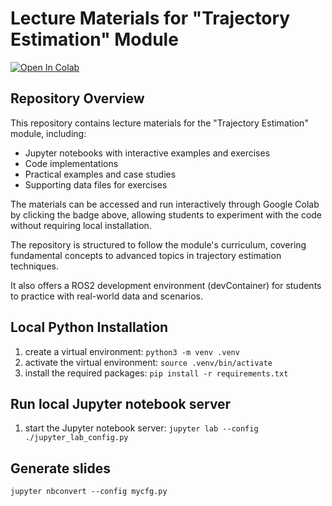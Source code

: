 # Lecture Materials for "Trajectory Estimation" Module

<a target="_blank" href="https://colab.research.google.com/github/marc-hanheide/trajectory_estimation_lecture">
  <img src="https://colab.research.google.com/assets/colab-badge.svg" alt="Open In Colab"/>
</a>

## Repository Overview

This repository contains lecture materials for the "Trajectory Estimation" module, including:

- Jupyter notebooks with interactive examples and exercises
- Code implementations
- Practical examples and case studies
- Supporting data files for exercises

The materials can be accessed and run interactively through Google Colab by clicking the badge above, allowing students to experiment with the code without requiring local installation.

The repository is structured to follow the module's curriculum, covering fundamental concepts to advanced topics in trajectory estimation techniques.

It also offers a ROS2 development environment (devContainer) for students to practice with real-world data and scenarios.


## Local Python Installation

1. create a virtual environment: `python3 -m venv .venv`
2. activate the virtual environment: `source .venv/bin/activate`
3. install the required packages: `pip install -r requirements.txt`

## Run local Jupyter notebook server

1. start the Jupyter notebook server: `jupyter lab --config ./jupyter_lab_config.py`

## Generate slides

`jupyter nbconvert --config mycfg.py`